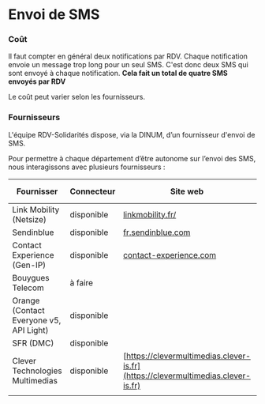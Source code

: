 # Envoi de SMS

### Coût

Il faut compter en général deux notifications par RDV. Chaque notification envoie un message trop long pour un seul SMS. C'est donc deux SMS qui sont envoyé à chaque notification. **Cela fait un total de quatre SMS envoyés par RDV**

Le coût peut varier selon les fournisseurs.&#x20;

### Fournisseurs

L'équipe RDV-Solidarités dispose, via la DINUM, d’un fournisseur d'envoi de SMS.

Pour permettre à chaque département d’être autonome sur l’envoi des SMS, nous interagissons avec plusieurs fournisseurs :

| Fournisser                              | Connecteur | Site web                                                                         | Utilisé par |
| --------------------------------------- | ---------- | -------------------------------------------------------------------------------- | ----------- |
| Link Mobility (Netsize)                 | disponible | [linkmobility.fr/](https://linkmobility.fr)                                      | Par défaut  |
| Sendinblue                              | disponible | [fr.sendinblue.com](https://fr.sendinblue.com/fonctionnalites/sms-marketing/)    |             |
| Contact Experience (Gen-IP)             | disponible | [contact-experience.com](https://contact-experience.com)                         | 62          |
| Bouygues Telecom                        | à faire    |                                                                                  | 64          |
| Orange (Contact Everyone v5, API Light) | disponible |                                                                                  | 80          |
| SFR (DMC)                               | disponible |                                                                                  | 92          |
| Clever Technologies Multimedias         | disponible | [https://clevermultimedias.clever-is.fr](https://clevermultimedias.clever-is.fr) | 77          |
|                                         |            |                                                                                  |             |

